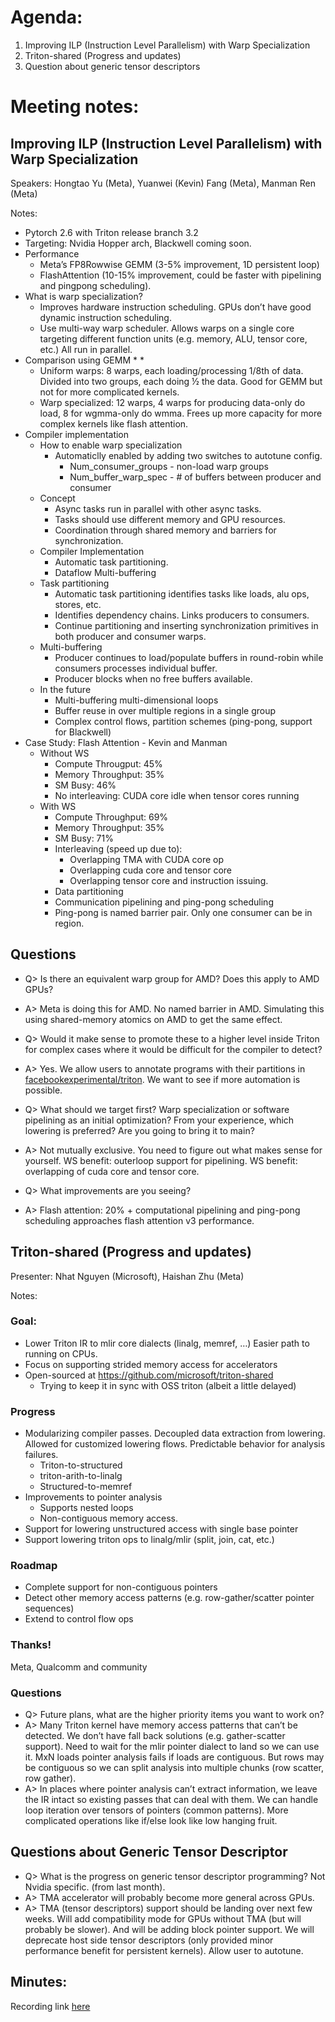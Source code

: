 # Agenda:
1. Improving ILP (Instruction Level Parallelism) with Warp Specialization
2. Triton-shared (Progress and updates)
3. Question about generic tensor descriptors

# Meeting notes:

## Improving ILP (Instruction Level Parallelism) with Warp Specialization
Speakers: Hongtao Yu (Meta), Yuanwei (Kevin) Fang (Meta), Manman Ren (Meta)

Notes:
* Pytorch 2.6 with Triton release branch 3.2
* Targeting: Nvidia Hopper arch, Blackwell coming soon.
* Performance
  * Meta’s FP8Rowwise GEMM (3-5% improvement, 1D persistent loop)
  * FlashAttention (10-15% improvement, could be faster with pipelining and pingpong scheduling).
* What is warp specialization?
  * Improves hardware instruction scheduling. GPUs don’t have good dynamic instruction scheduling.
  * Use multi-way warp scheduler. Allows warps on a single core targeting different function units (e.g. memory, ALU, tensor core, etc.)  All run in parallel.
* Comparison using GEMM * *
  * Uniform warps: 8 warps, each loading/processing 1/8th of data.  Divided into two groups, each doing ½ the data. Good for GEMM but not for more complicated kernels.
  * Warp specialized: 12 warps, 4 warps for producing data-only do load, 8 for wgmma-only do wmma.  Frees up more capacity for more complex kernels like flash attention.
* Compiler implementation
  * How to enable warp specialization
    * Automaticlly enabled by adding two switches to autotune config.
      * Num_consumer_groups - non-load warp groups
      * Num_buffer_warp_spec - # of buffers between producer and consumer
  * Concept
    * Async tasks run in parallel with other async tasks.
    * Tasks should use different memory and GPU resources.
    * Coordination through shared memory and barriers for synchronization.
  * Compiler Implementation
    * Automatic task partitioning.
    * Dataflow Multi-buffering
  * Task partitioning
    * Automatic task partitioning identifies tasks like loads, alu ops, stores, etc.
    * Identifies dependency chains. Links producers to consumers.
    * Continue partitioning and inserting synchronization primitives in both producer and consumer warps.
  * Multi-buffering
    * Producer continues to load/populate buffers in round-robin while consumers processes individual buffer.
    * Producer blocks when no free buffers available.
  * In the future
    * Multi-buffering multi-dimensional loops
    * Buffer reuse in over multiple regions in a single group
    * Complex control flows, partition schemes (ping-pong, support for Blackwell)
* Case Study: Flash Attention - Kevin and Manman
  * Without WS
    * Compute Througput: 45%
    * Memory Throughput: 35%
    * SM Busy: 46%
    * No interleaving: CUDA core idle when tensor cores running
  * With WS
    * Compute Throughput: 69%
    * Memory Throughput: 35%
    * SM Busy: 71%
    * Interleaving (speed up due to):
      * Overlapping TMA with CUDA core op
      * Overlapping cuda core and tensor core
      * Overlapping tensor core and instruction issuing.
    * Data partitioning
    * Communication pipelining and ping-pong scheduling
    * Ping-pong is named barrier pair. Only one consumer can be in region.

## Questions
* Q> Is there an equivalent warp group for AMD? Does this apply to AMD GPUs?
* A> Meta is doing this for AMD. No named barrier in AMD. Simulating this using shared-memory atomics on AMD to get the same effect.

* Q> Would it make sense to promote these to a higher level inside Triton for complex cases where it would be difficult for the compiler to detect?
* A> Yes. We allow users to annotate programs with their partitions in [facebookexperimental/triton](https://github.com/facebookexperimental/triton).  We want to see if more automation is possible.

* Q> What should we target first? Warp specialization or software pipelining as an initial optimization? From your experience, which lowering is preferred?  Are you going to bring it to main?
* A> Not mutually exclusive.  You need to figure out what makes sense for yourself.  WS benefit: outerloop support for pipelining. WS benefit: overlapping of cuda core and tensor core.

* Q> What improvements are you seeing?
* A> Flash attention: 20%  + computational pipelining and ping-pong scheduling approaches flash attention v3 performance.

## Triton-shared (Progress and updates)
Presenter: Nhat Nguyen (Microsoft), Haishan Zhu (Meta)

Notes:

### Goal:
* Lower Triton IR to mlir core dialects (linalg, memref, …)  Easier path to running on CPUs.
* Focus on supporting strided memory access for accelerators
* Open-sourced at https://github.com/microsoft/triton-shared
  * Trying to keep it in sync with OSS triton (albeit a little delayed)

### Progress
* Modularizing compiler passes. Decoupled data extraction from lowering. Allowed for customized lowering flows. Predictable behavior for analysis failures.
  * Triton-to-structured
  * triton-arith-to-linalg
  * Structured-to-memref
* Improvements to pointer analysis
  * Supports nested loops
  * Non-contiguous memory access.
* Support for lowering unstructured access with single base pointer
* Support lowering triton ops to linalg/mlir (split, join, cat, etc.)

### Roadmap
* Complete support for non-contiguous pointers
* Detect other memory access patterns (e.g. row-gather/scatter pointer sequences)
* Extend to control flow ops

### Thanks!
Meta, Qualcomm and community

### Questions
* Q> Future plans, what are the higher priority items you want to work on?
* A> Many Triton kernel have memory access patterns  that can’t be detected. We don’t have fall back solutions (e.g. gather-scatter support). Need to wait for the mlir pointer dialect to land so we can use it.  MxN loads pointer analysis fails if loads are contiguous. But rows may be contiguous so we can split analysis into multiple chunks (row scatter, row gather).
* A> In places where pointer analysis can’t extract information, we leave the IR intact so existing passes that can deal with them. We can handle loop iteration over tensors of pointers (common patterns). More complicated operations like if/else look like low hanging fruit.

## Questions about Generic Tensor Descriptor
* Q> What is the progress on generic tensor descriptor programming?  Not Nvidia specific. (from last month).
* A> TMA accelerator will probably become more general across GPUs.
* A> TMA (tensor descriptors) support should be landing over next few weeks.  Will add compatibility mode for GPUs without TMA (but will probably be slower).  And will be adding block pointer support.  We will deprecate host side tensor descriptors (only provided minor performance benefit for persistent kernels).  Allow user to autotune.

## Minutes:
Recording link [here](https://www.youtube.com/watch?v=cIW6ZL_LmGc)
